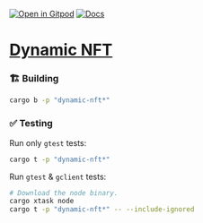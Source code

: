 [![Open in Gitpod](https://img.shields.io/badge/Open_in-Gitpod-white?logo=gitpod)](https://gitpod.io/#FOLDER=dynamic-nft/https://github.com/gear-foundation/dapps)
[![Docs](https://img.shields.io/github/actions/workflow/status/gear-foundation/dapps/contracts-docs.yml?logo=rust&label=docs)](https://dapps.gear.rs/dynamic_nft_io)

# [Dynamic NFT](https://wiki.gear-tech.io/docs/examples/dynamic-nft)

### 🏗️ Building

```sh
cargo b -p "dynamic-nft*"
```

### ✅ Testing

Run only `gtest` tests:
```sh
cargo t -p "dynamic-nft*"
```

Run `gtest` & `gclient` tests:
```sh
# Download the node binary.
cargo xtask node
cargo t -p "dynamic-nft*" -- --include-ignored
```
